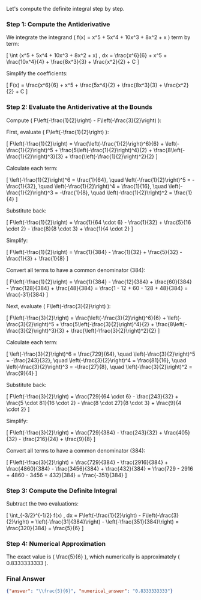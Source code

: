 Let's compute the definite integral step by step.

### Step 1: Compute the Antiderivative
We integrate the integrand \( f(x) = x^5 + 5x^4 + 10x^3 + 8x^2 + x \) term by term:

\[
\int (x^5 + 5x^4 + 10x^3 + 8x^2 + x) \, dx = \frac{x^6}{6} + x^5 + \frac{10x^4}{4} + \frac{8x^3}{3} + \frac{x^2}{2} + C
\]

Simplify the coefficients:

\[
F(x) = \frac{x^6}{6} + x^5 + \frac{5x^4}{2} + \frac{8x^3}{3} + \frac{x^2}{2} + C
\]

### Step 2: Evaluate the Antiderivative at the Bounds
Compute \( F\left(-\frac{1}{2}\right) - F\left(-\frac{3}{2}\right) \):

First, evaluate \( F\left(-\frac{1}{2}\right) \):

\[
F\left(-\frac{1}{2}\right) = \frac{\left(-\frac{1}{2}\right)^6}{6} + \left(-\frac{1}{2}\right)^5 + \frac{5\left(-\frac{1}{2}\right)^4}{2} + \frac{8\left(-\frac{1}{2}\right)^3}{3} + \frac{\left(-\frac{1}{2}\right)^2}{2}
\]

Calculate each term:

\[
\left(-\frac{1}{2}\right)^6 = \frac{1}{64}, \quad \left(-\frac{1}{2}\right)^5 = -\frac{1}{32}, \quad \left(-\frac{1}{2}\right)^4 = \frac{1}{16}, \quad \left(-\frac{1}{2}\right)^3 = -\frac{1}{8}, \quad \left(-\frac{1}{2}\right)^2 = \frac{1}{4}
\]

Substitute back:

\[
F\left(-\frac{1}{2}\right) = \frac{1}{64 \cdot 6} - \frac{1}{32} + \frac{5}{16 \cdot 2} - \frac{8}{8 \cdot 3} + \frac{1}{4 \cdot 2}
\]

Simplify:

\[
F\left(-\frac{1}{2}\right) = \frac{1}{384} - \frac{1}{32} + \frac{5}{32} - \frac{1}{3} + \frac{1}{8}
\]

Convert all terms to have a common denominator (384):

\[
F\left(-\frac{1}{2}\right) = \frac{1}{384} - \frac{12}{384} + \frac{60}{384} - \frac{128}{384} + \frac{48}{384} = \frac{1 - 12 + 60 - 128 + 48}{384} = \frac{-31}{384}
\]

Next, evaluate \( F\left(-\frac{3}{2}\right) \):

\[
F\left(-\frac{3}{2}\right) = \frac{\left(-\frac{3}{2}\right)^6}{6} + \left(-\frac{3}{2}\right)^5 + \frac{5\left(-\frac{3}{2}\right)^4}{2} + \frac{8\left(-\frac{3}{2}\right)^3}{3} + \frac{\left(-\frac{3}{2}\right)^2}{2}
\]

Calculate each term:

\[
\left(-\frac{3}{2}\right)^6 = \frac{729}{64}, \quad \left(-\frac{3}{2}\right)^5 = -\frac{243}{32}, \quad \left(-\frac{3}{2}\right)^4 = \frac{81}{16}, \quad \left(-\frac{3}{2}\right)^3 = -\frac{27}{8}, \quad \left(-\frac{3}{2}\right)^2 = \frac{9}{4}
\]

Substitute back:

\[
F\left(-\frac{3}{2}\right) = \frac{729}{64 \cdot 6} - \frac{243}{32} + \frac{5 \cdot 81}{16 \cdot 2} - \frac{8 \cdot 27}{8 \cdot 3} + \frac{9}{4 \cdot 2}
\]

Simplify:

\[
F\left(-\frac{3}{2}\right) = \frac{729}{384} - \frac{243}{32} + \frac{405}{32} - \frac{216}{24} + \frac{9}{8}
\]

Convert all terms to have a common denominator (384):

\[
F\left(-\frac{3}{2}\right) = \frac{729}{384} - \frac{2916}{384} + \frac{4860}{384} - \frac{3456}{384} + \frac{432}{384} = \frac{729 - 2916 + 4860 - 3456 + 432}{384} = \frac{-351}{384}
\]

### Step 3: Compute the Definite Integral
Subtract the two evaluations:

\[
\int_{-3/2}^{-1/2} f(x) \, dx = F\left(-\frac{1}{2}\right) - F\left(-\frac{3}{2}\right) = \left(-\frac{31}{384}\right) - \left(-\frac{351}{384}\right) = \frac{320}{384} = \frac{5}{6}
\]

### Step 4: Numerical Approximation
The exact value is \( \frac{5}{6} \), which numerically is approximately \( 0.8333333333 \).

### Final Answer
```json
{"answer": "\\frac{5}{6}", "numerical_answer": "0.8333333333"}
```